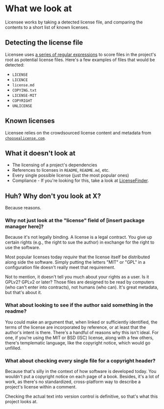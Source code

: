 # What we look at

Licensee works by taking a detected license file, and comparing the contents to a short list of known licenses.

## Detecting the license file

Licensee uses [a series of regular expressions](https://github.com/benbalter/licensee/blob/master/lib/licensee/project_files/license_file.rb#L20-L30) to score files in the project's root as potential license files. Here's a few examples of files that would be detected:

* `LICENSE`
* `LICENCE`
* `license.md`
* `COPYING.txt`
* `LICENSE-MIT`
* `COPYRIGHT`
* `UNLICENSE`

## Known licenses

Licensee relies on the crowdsourced license content and metadata from [`choosealicense.com`](http://choosealicense.com).

## What it doesn't look at

* The licensing of a project's dependencies
* References to licenses in `README`, `README.md`, etc.
* Every single possible license (just the most popular ones)
* Compliance - If you're looking for this, take a look at [LicenseFinder](https://github.com/pivotal/LicenseFinder).

## Huh? Why don't you look at X?

Because reasons.

### Why not just look at the "license" field of [insert package manager here]?

Because it's not legally binding. A license is a legal contract. You give up certain rights (e.g., the right to sue the author) in exchange for the right to use the software.

Most popular licenses today *require* that the license itself be distributed along side the software. Simply putting the letters "MIT" or "GPL" in a configuration file doesn't really meet that requirement.

Not to mention, it doesn't tell you much about your rights as a user. Is it GPLv2? GPLv2 or later? Those files are designed to be read by computers (who can't enter into contracts), not humans (who can). It's great metadata, but that's about it.

### What about looking to see if the author said something in the readme?

You could make an argument that, when linked or sufficiently identified, the terms of the license are incorporated by reference, or at least that the author's intent is there. There's a handful of reasons why this isn't ideal. For one, if you're using the MIT or BSD (ISC) license, along with a few others, there's templematic language, like the copyright notice, which would go unfilled.

### What about checking every single file for a copyright header?

Because that's silly in the context of how software is developed today. You wouldn't put a copyright notice on each page of a book. Besides, it's a lot of work, as there's no standardized, cross-platform way to describe a project's license within a comment.

Checking the actual text into version control is definitive, so that's what this project looks at.
